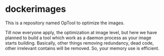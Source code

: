 # dockerimages

This is a repository named OpTool to optimize the images.

Till now everyone apply, the optimization at image level, but here we have planned to build a tool which work 
as a daemon process as your image starts building. Basically, other things removing redundancy, dead code, 
other irrelevant contains will be removed. So, your memory use is efficient. 
